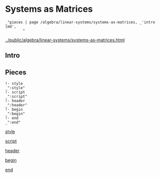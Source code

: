 # Systems as Matrices

    _"pieces | page /algebra/linear-systems/systems-as-matrices, _'intro |md',
            "

[../public/algebra/linear-systems/systems-as-matrices.html](# "save:")


## Intro

## Pieces

    !- style
    _":style"
    !- script
    _":script"
    !- header
    _":header"
    !- begin
    _":begin"
    !- end
    _":end"

[style]() 

[script]()

[header]()

[begin]()

[end]()

